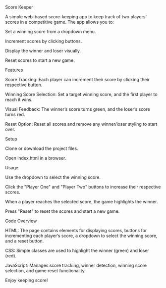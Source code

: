 Score Keeper

A simple web-based score-keeping app to keep track of two players' scores in a competitive game. The app allows you to:

Set a winning score from a dropdown menu.

Increment scores by clicking buttons.

Display the winner and loser visually.

Reset scores to start a new game.

Features

Score Tracking: Each player can increment their score by clicking their respective button.

Winning Score Selection: Set a target winning score, and the first player to reach it wins.

Visual Feedback: The winner’s score turns green, and the loser’s score turns red.

Reset Option: Reset all scores and remove any winner/loser styling to start over.

Setup

Clone or download the project files.

Open index.html in a browser.

Usage

Use the dropdown to select the winning score.

Click the "Player One" and "Player Two" buttons to increase their respective scores.

When a player reaches the selected score, the game highlights the winner.

Press "Reset" to reset the scores and start a new game.

Code Overview

HTML: The page contains elements for displaying scores, buttons for incrementing each player’s score, a dropdown to select the winning score, and a reset button.

CSS: Simple classes are used to highlight the winner (green) and loser (red).

JavaScript: Manages score tracking, winner detection, winning score selection, and game reset functionality.

Enjoy keeping score!

